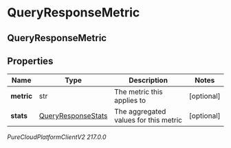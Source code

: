 # QueryResponseMetric

## QueryResponseMetric

## Properties

|Name | Type | Description | Notes|
|------------ | ------------- | ------------- | -------------|
| **metric** | str | The metric this applies to | [optional] |
| **stats** | [QueryResponseStats](QueryResponseStats) | The aggregated values for this metric | [optional] |



_PureCloudPlatformClientV2 217.0.0_
